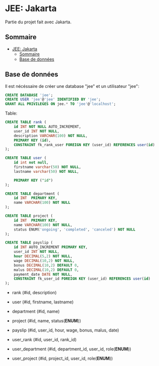 # JEE: Jakarta

Partie du projet fait avec Jakarta.

## Sommaire
- [JEE: Jakarta](#jee-jakarta)
  - [Sommaire](#sommaire)
  - [Base de données](#base-de-données)

## Base de données

Il est nécéssaire de créer une database "jee" et un utilisateur "jee":
```sql
CREATE DATABASE 'jee';
CREATE USER 'jee'@'jee' IDENTIFIED BY 'jee';
GRANT ALL PRIVILEGES ON jee.* TO 'jee'@'localhost';
```

Table:
```sql
CREATE TABLE rank (
    id INT NOT NULL AUTO_INCREMENT,
    user_id INT NOT NULL,
    description VARCHAR(100) NOT NULL,
    PRIMARY KEY (id),
    CONSTRAINT fk_rank_user FOREIGN KEY (user_id) REFERENCES user(id)
);

CREATE TABLE user (
    id int not null,
    firstname varchar(50) NOT NULL,
    lastname varchar(50) NOT NULL,

    PRIMARY KEY ("id")
);

CREATE TABLE department (
    id INT  PRIMARY KEY,
    name VARCHAR(100) NOT NULL
);

CREATE TABLE project (
    id INT  PRIMARY KEY,
    name VARCHAR(100) NOT NULL,
    status ENUM('ongoing', 'completed', 'canceled') NOT NULL
);

CREATE TABLE payslip (
    id INT AUTO_INCREMENT PRIMARY KEY,
    user_id INT NOT NULL,
    hour DECIMAL(5,2) NOT NULL,
    wage DECIMAL(10,2) NOT NULL,
    bonus DECIMAL(10,2) DEFAULT 0,
    malus DECIMAL(10,2) DEFAULT 0,
    payment_date DATE NOT NULL,
    CONSTRAINT fk_user_id FOREIGN KEY (user_id) REFERENCES user(id)
);
```

- rank (#id, description)
- user (#id, firstname, lastname)
- department (#id, name)
- project (#id, name, status(**ENUM**))
- payslip (#id, user_id, hour, wage, bonus, malus, date)

- user_rank (#id, user_id, rank_id)
- user_department (#id, department_id, user_id, role(**ENUM**))
- user_project (#id, project_id, user_id, role(**ENUM**))